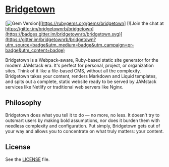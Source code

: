 # [Bridgetown](https://bridgetownrb.com/)

[![Gem Version](https://img.shields.io/gem/v/bridgetown.svg)][https://rubygems.org/gems/bridgetown]
[![Join the chat at https://gitter.im/bridgetownrb/bridgetown](https://badges.gitter.im/bridgetownrb/bridgetown.svg)](https://gitter.im/bridgetownrb/bridgetown?utm_source=badge&utm_medium=badge&utm_campaign=pr-badge&utm_content=badge)

Bridgetown is a Webpack-aware, Ruby-based static site generator for the modern JAMstack era. It's perfect for personal, project, or organization sites. Think of it like a file-based CMS, without all the complexity. Bridgetown takes your content, renders Markdown and Liquid templates, and spits out a complete, static website ready to be served by JAMstack services like Netlify or traditional web servers like Nginx.

## Philosophy

Bridgetown does what you tell it to do — no more, no less. It doesn't try to outsmart users by making bold assumptions, nor does it burden them with needless complexity and configuration. Put simply, Bridgetown gets out of your way and allows you to concentrate on what truly matters: your content.

## License

See the [LICENSE](./LICENSE) file.
